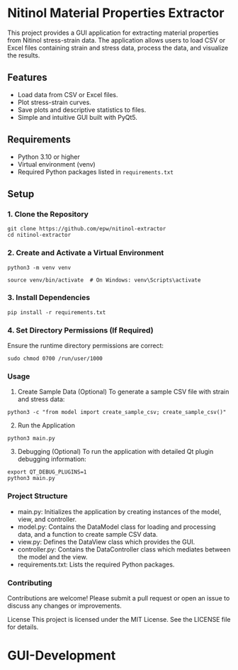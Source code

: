 # Nitinol Material Properties Extractor

This project provides a GUI application for extracting material properties from Nitinol stress-strain data. The application allows users to load CSV or Excel files containing strain and stress data, process the data, and visualize the results.

## Features

- Load data from CSV or Excel files.
- Plot stress-strain curves.
- Save plots and descriptive statistics to files.
- Simple and intuitive GUI built with PyQt5.

## Requirements

- Python 3.10 or higher
- Virtual environment (venv)
- Required Python packages listed in `requirements.txt`

## Setup

### 1. Clone the Repository

```
git clone https://github.com/epw/nitinol-extractor
cd nitinol-extractor
```

### 2. Create and Activate a Virtual Environment

```
python3 -m venv venv
```

```
source venv/bin/activate  # On Windows: venv\Scripts\activate
```

### 3. Install Dependencies

```
pip install -r requirements.txt
```

### 4. Set Directory Permissions (If Required)

Ensure the runtime directory permissions are correct:

```
sudo chmod 0700 /run/user/1000
```

### Usage

1. Create Sample Data (Optional)
To generate a sample CSV file with strain and stress data:

```
python3 -c "from model import create_sample_csv; create_sample_csv()"
```

2. Run the Application

```
python3 main.py
```

3. Debugging (Optional)
To run the application with detailed Qt plugin debugging information:

```
export QT_DEBUG_PLUGINS=1
python3 main.py
```

### Project Structure

- main.py: Initializes the application by creating instances of the model, view, and controller.
- model.py: Contains the DataModel class for loading and processing data, and a function to create sample CSV data.
- view.py: Defines the DataView class which provides the GUI.
- controller.py: Contains the DataController class which mediates between the model and the view.
- requirements.txt: Lists the required Python packages.

### Contributing

Contributions are welcome! Please submit a pull request or open an issue to discuss any changes or improvements.

License
This project is licensed under the MIT License. See the LICENSE file for details.
# GUI-Development
